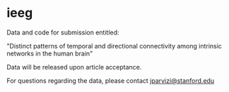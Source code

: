 # ieeg

Data and code for submission entitled:

"Distinct patterns of temporal and directional connectivity among intrinsic networks in the human brain"

Data will be released upon article acceptance.

For questions regarding the data, please contact jparvizi@stanford.edu
